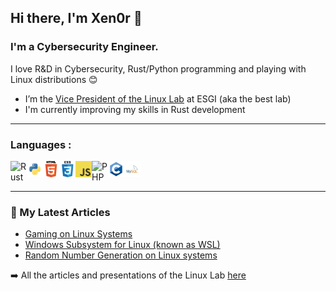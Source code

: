 ## Hi there, I'm Xen0r 👋

### I'm a Cybersecurity Engineer.
I love R&D in Cybersecurity, Rust/Python programming and playing with Linux distributions :blush:

- I’m the [Vice President of the Linux Lab](https://github.com/LinuxLab-ESGI) at ESGI (aka the best lab)
- I'm currently improving my skills in Rust development

---

### Languages :

<img align="left" alt="Rust" width="26px" src="https://user-images.githubusercontent.com/44984461/187383950-0cce5c89-0a00-49f4-9147-ee3f4a6eeff4.png" />
<img align="left" alt="Python" width="26px" src="https://raw.githubusercontent.com/github/explore/80688e429a7d4ef2fca1e82350fe8e3517d3494d/topics/python/python.png" />
<img align="left" alt="HTML5" width="26px" src="https://raw.githubusercontent.com/github/explore/80688e429a7d4ef2fca1e82350fe8e3517d3494d/topics/html/html.png" />
<img align="left" alt="CSS3" width="26px" src="https://raw.githubusercontent.com/github/explore/80688e429a7d4ef2fca1e82350fe8e3517d3494d/topics/css/css.png" />
<img align="left" alt="JavaScript" width="26px" src="https://raw.githubusercontent.com/github/explore/80688e429a7d4ef2fca1e82350fe8e3517d3494d/topics/javascript/javascript.png" />
<img align="left" alt="PHP" width="26px" src="https://user-images.githubusercontent.com/44984461/187389716-8b9cfecd-e861-4880-8a99-aeec79fec419.png" />
<img align="left" alt="C" width="26px" src="https://raw.githubusercontent.com/github/explore/80688e429a7d4ef2fca1e82350fe8e3517d3494d/topics/c/c.png" />
<img align="left" alt="MySQL" width="26px" src="https://raw.githubusercontent.com/github/explore/80688e429a7d4ef2fca1e82350fe8e3517d3494d/topics/mysql/mysql.png" />

<br />
<br />

---

### 📕 My Latest Articles

- [Gaming on Linux Systems](https://github.com/LinuxLab-ESGI/Gaming-on-Linux-systems)
- [Windows Subsystem for Linux (known as WSL)](https://github.com/LinuxLab-ESGI/Windows-Subsystem-for-Linux-WSL)
- [Random Number Generation on Linux systems](https://github.com/LinuxLab-ESGI/Random-Number-Generation-on-Linux-Systems)

➡️ All the articles and presentations of the Linux Lab [here](https://linuxlab-esgi.github.io)
